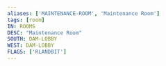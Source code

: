 ```yaml
---
aliases: ['MAINTENANCE-ROOM', 'Maintenance Room']
tags: [room]
IN: ROOMS
DESC: "Maintenance Room"
SOUTH: DAM-LOBBY
WEST: DAM-LOBBY
FLAGS: ['RLANDBIT']
---
```

